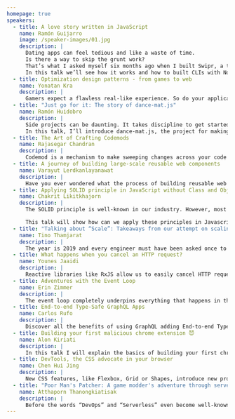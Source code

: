 ```yaml
---
homepage: true
speakers:
  - title: A love story written in JavaScript
    name: Ramón Guijarro
    image: /speaker-images/01.jpg
    description: |
      Dating apps can feel tedious and like a waste of time.
      Is there a way to skip the grunt work?
      That’s what I asked myself six months ago when I built Swipr, a tool written in JavaScript that does the swiping for you.
      In this talk we’ll see how it works and how to built CLIs with Node along the way.
  - title: Optimization design patterns - from games to web
    name: Yonatan Kra
    description: |
      Gamers expect a flawless real-like experience. So do your applications users. Utilizing techniques that are heavily used in games, can help you boost your app’s performance and also save you money in cloud expanses. We’ll see how you can save on CPU, memory and bandwidth with these techniques.
  - title: "Just go for it: The story of dance-mat.js"
    name: Ramón Huidobro
    description: |
      Side projects can be daunting. It takes discipline to get started, and even more so to finish.
      In this talk, I’ll introduce dance-mat.js, the project for making a Dance Dance Revolution controller with a yoga mat, a Raspberry Pi, conductive paint, and Node.js.
  - title: The Art of Crafting Codemods
    name: Rajasegar Chandran
    description: |
      Codemod is a mechanism to make sweeping changes across your code with ease and effectiveness, assisting in large-scale migrations of the code-base. This can be performed through automated tools such as jscodeshift.
  - title: A journey of building large-scale reusable web components
    name: Varayut Lerdkanlayanawat
    description: |
      Have you ever wondered what the process of building reusable web components that are used by 200+ developer teams looks like? In this talk, you will be walked through all aspects that need to be considered while designing and implementing reusable web components along with fun real-world examples.
  - title: Applying SOLID principle in JavaScript without Class and Object
    name: Chakrit Likitkhajorn
    description: |
      The SOLID principle is well-known in our industry. However, most of the articles, books, and examples are based on traditional Object-oriented language constructs.

      This talk will show how can we apply these principles in Javascript where classes are not necessary nor encouraged.
  - title: "Talking about “Scale”: Takeaways from our attempt on scaling a small system in the Gojek Universe"
    name: Tino Thamjarat
    description: |
      The year is 2019 and every engineer must have been asked once to build a “scalable” system. I will be telling the story of our team journey in building a financial system that serves 20X traffic in less than a year. Engineering practices, wrong (and right!) decisions, process improvement and more!
  - title: What happens when you cancel an HTTP request?
    name: Younes Jaaidi
    description: |
      Reactive libraries like RxJS allow us to easily cancel HTTP requests but is that really efficient? What really happens on the back-end? Is it possible to propagate the cancelation from the front-end through our microservices and cancel the database query?
  - title: Adventures with the Event Loop
    name: Erin Zimmer
    description: |
      The event loop completely underpins everything that happens in the browser. Yet many developers know very little about it. This talk will help them better understand the nitty-gritty of what’s really going on when you create a Promise, add an event listener, or request an animation frame.
  - title: End-to-end Type-Safe GraphQL Apps
    name: Carlos Rufo
    description: |
      Discover all the benefits of using GraphQL adding End-to-end Type-Safety to your app with this live-coding talk. At the end of such, you’ll want to refactor your codebase in order to take all the advantages of TypeScript, GraphQL & React working together on a SpaceX demo 🚀
  - title: Building your first malicious chrome extension 😈
    name: Alon Kiriati
    description: |
      In this talk I will explain the basics of building your first chrome extension, in just a couple of minutes! It takes few more lines to turn it into a malicious one. The main purpose here is not to turn you into a hacker, but to increase awareness to these “small” and “harmless” plugins.
  - title: DevTools, the CSS advocate in your browser
    name: Chen Hui Jing
    description: |
      New CSS features, like Flexbox, Grid or Shapes, introduce new properties that can sometimes be complicated to people who are encountering them for the first time. This talk will introduce DevTools features that can help us understand what’s going on, and make it less intimidating to try out new CSS.
  - title: "Poor Man's Patcher: A game modder's adventure through serverless sea without money"
    name: Atthaporn Thanongkiatisak
    description: |
      Before the words “DevOps” and “Serverless” even become well-known, I, as a hobbyist Game Modder, was trying to achieve these 2 things using JavaScript and a lot of free services for my mod distribution patcher app. In this talk, I’ll walk you through how I did it and what’s my thinking behind.
---
```


<SpeakerGroup :groupName="'Test'">
  <SpeakerList slot="content"></SpeakerList>
</SpeakerGroup>

<script>
import SpeakerGroup from './.vuepress/local-components/SpeakerGroup.vue'
import SpeakerList from './.vuepress/local-components/SpeakerList.vue'

export default {
  components: {
    SpeakerGroup,
    SpeakerList
  }
}
</script>
